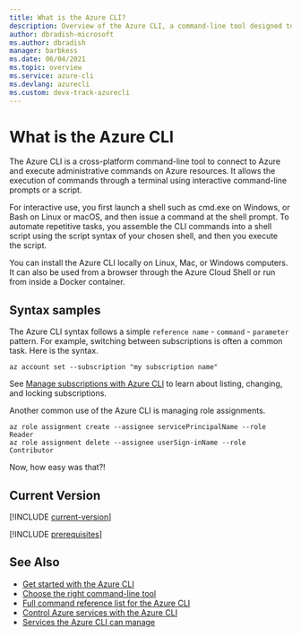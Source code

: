 ```yaml
---
title: What is the Azure CLI?
description: Overview of the Azure CLI, a command-line tool designed to create and manage Azure resources available in Windows, macOS, Linux, and Docker containers.
author: dbradish-microsoft
ms.author: dbradish
manager: barbkess
ms.date: 06/04/2021
ms.topic: overview
ms.service: azure-cli
ms.devlang: azurecli 
ms.custom: devx-track-azurecli
---
```

# What is the Azure CLI

The Azure CLI is a cross-platform command-line tool to connect to Azure and execute administrative commands on Azure resources. It allows the execution of commands through a terminal using interactive command-line prompts or a script.

For interactive use, you first launch a shell such as cmd.exe on Windows, or Bash on Linux or macOS, and then issue a command at the shell prompt. To automate repetitive tasks, you assemble the CLI commands into a shell script using the script syntax of your chosen shell, and then you execute the script.

You can install the Azure CLI locally on Linux, Mac, or Windows computers. It can also be used from a browser through the Azure Cloud Shell or run from inside a Docker container.

## Syntax samples

The Azure CLI syntax follows a simple `reference name` - `command` - `parameter` pattern.  For example, switching between subscriptions is often a common task.  Here is the syntax.

```azurecli
az account set --subscription "my subscription name"
```

See [Manage subscriptions with Azure CLI](manage-azure-subscriptions-azure-cli.md) to learn about listing, changing, and locking subscriptions.

Another common use of the Azure CLI is managing role assignments.

```azurecli
az role assignment create --assignee servicePrincipalName --role Reader
az role assignment delete --assignee userSign-inName --role Contributor
```

Now, how easy was that?!

## Current Version

[!INCLUDE [current-version](includes/current-version.md)]

[!INCLUDE [prerequisites](includes/azure-cli-prepare-your-environment.md)]

## See Also

- [Get started with the Azure CLI](get-started-with-azure-cli.md)
- [Choose the right command-line tool](choose-the-right-azure-command-line-tool.md)
- [Full command reference list for the Azure CLI](/cli/azure/reference-index)
- [Control Azure services with the Azure CLI](/learn/modules/control-azure-services-with-cli/)
- [Services the Azure CLI can manage](azure-services-the-azure-cli-can-manage.md)